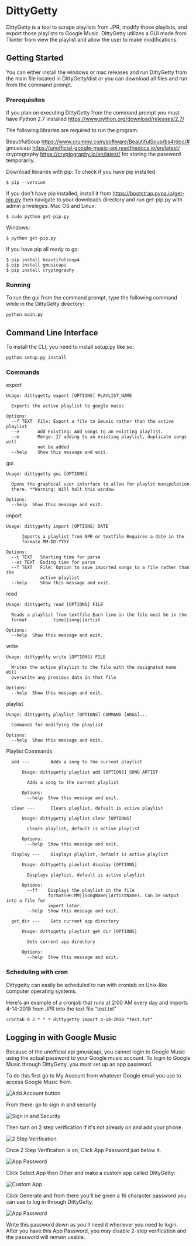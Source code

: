# DittyGetty

DittyGetty is a tool to scrape playlists from JPR, modify those playlists, and export those playlists to Google Music.
DittyGetty utilizes a GUI made from Tkinter from view the playlist and allow the user to make modifications.

## Getting Started

You can either install the windows or mac releases and run DittyGetty from the main file located in DittyGetty/dist or you can download all files and run from the command prompt.

### Prerequisites

If you plan on executing DittyGetty from the command prompt you must have Python 2.7 installed https://www.python.org/download/releases/2.7/ 

The following libraries are required to run the program:

BeautifulSoup https://www.crummy.com/software/BeautifulSoup/bs4/doc/#  
gmusicapi https://unofficial-google-music-api.readthedocs.io/en/latest/
cryptography https://cryptography.io/en/latest/ for storing the password temporarily.

Download libraries with pip: 
To check if you have pip installed:
```
$ pip --version
```
If you don't have pip installed, install it from https://bootstrap.pypa.io/get-pip.py
then navigate to your downloads directory and run get-pip.py with admin priveleges.
Mac OS and Linux:
```
$ sudo python get-pip.py
```
Windows:
```
$ python get-pip.py
```

If you have pip all ready to go:
```
$ pip install beautifulsoup4
$ pip install gmusicapi
$ pip install cryptography

```

### Running

To run the gui from the command prompt, type the following command while in the DittyGetty directory:

```
python main.py
```

## Command Line Interface

To install the CLI, you need to install setup.py like so:

```
python setup.py install
```

### Commands

export
```
Usage: dittygetty export [OPTIONS] PLAYLIST_NAME

  Exports the active playlist to google music

Options:
  --f TEXT  File: Export a file to Gmusic rather than the active playlist
  --e       Add Existing: Add songs to an existing playlist.
  --m       Merge: If adding to an existing playlist, duplicate songs will
            not be added
  --help    Show this message and exit.
```

gui
```
Usage: dittygetty gui [OPTIONS]

  Opens the graphical user interface to allow for playlst manipulation
  there. **Warning: Will halt this window.

Options:
  --help  Show this message and exit.
```

import
```
Usage: dittygetty import [OPTIONS] DATE

      Imports a playlist from NPR or textfile Requires a date in the
      formate MM-DD-YYYY

Options:
  --t TEXT   Starting time for parse
  --et TEXT  Ending time for parse
  --f TEXT   File: Option to save imported songs to a file rather than the
             active playlist
  --help     Show this message and exit.
```

read
```
Usage: dittygetty read [OPTIONS] FILE

  Reads a playlist from textfile Each line in the file must be in the
  format          time||song||artist

Options:
  --help  Show this message and exit.
```

write
```
Usage: dittygetty write [OPTIONS] FILE

  Writes the active playlist to the file with the designated name     Will
  overwrite any previous data in that file

Options:
  --help  Show this message and exit.
```
playlist
```
Usage: dittygetty playlist [OPTIONS] COMMAND [ARGS]...

  Commands for modifying the playlist

Options:
  --help  Show this message and exit.
```

Playlist Commands:
  
      add ---        Adds a song to the current playlist
```
      Usage: dittygetty playlist add [OPTIONS] SONG ARTIST

        Adds a song to the current playlist

      Options:
        --help  Show this message and exit.
```
      clear ---      Clears playlist, default is active playlist
```
      Usage: dittygetty playlist clear [OPTIONS]

        Clears playlist, default is active playlist

      Options:
        --help  Show this message and exit.
```
      display ---    Displays playlist, default is active playlist
```
      Usage: dittygetty playlist display [OPTIONS]

        Displays playlist, default is active playlist

      Options:
        --ff    Displays the playlist in the file
                format(HH:MM||SongName||ArtistName). Can be output into a file for
                import later.
        --help  Show this message and exit.
```
      get_dir ---    Gets current app directory
```
      Usage: dittygetty playlist get_dir [OPTIONS]

        Gets current app directory

      Options:
        --help  Show this message and exit.
```

### Scheduling with cron

Dittygetty can easily be scheduled to run with crontab on Unix-like computer operating systems.

Here's an example of a cronjob that runs at 2:00 AM every day and imports 4-14-2018 from JPR into the text file "test.txt"
```
crontab 0 2 * * * dittygetty import 4-14-2018 "test.txt"
```

## Logging in with Google Music

Because of the unofficial api gmusicapi, you cannot login to Google Music using the actual password to your Google music account.
To login to Google Music through DittyGetty, you must set up an app password.

To do this first go to My Account from whatever Google email you use to access Google Music from.

![Add Account button](https://i.imgur.com/a0Huqhz.png)


From there: go to sign in and security

![Sign in and Security](https://i.imgur.com/icmMhL0.png)


Then turn on 2 step verification if it's not already on and add your phone.

![2 Step Verification](https://i.imgur.com/8ZGQ4kn.png)


Once 2 Step Verification is on, Click App Password just below it.

![App Password](https://i.imgur.com/oz8MuAu.png)


Click Select App then Other and make a custom app called DittyGetty:

![Custom App](https://i.imgur.com/lLzCXCj.png)


Click Generate and from there you'll be given a 16 character password you can use to log in through DittyGetty.

![App Password](https://i.imgur.com/oGM38qe.png)

Write this password down as you'll need it whenever you need to login.
After you have this App Password, you may disable 2-step verification and the password will remain usable.

